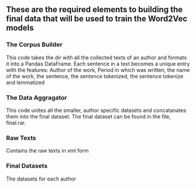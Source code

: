 ## These are the required elements to building the final data that will be used to train the Word2Vec models  
### The Corpus Builder   
This code takes the dir with all the collected texts of an author and formats it into a Pandas DataFrame. 
Each sentence in a text becomes a unique entry with the features: 
Author of the work, Period in which was written, the name of the work, the sentence, the sentence tokenized, the sentence tokenize and lemmatized    

### The Data Aggragator
This code unites all the smaller, author specific datasets and concatanates them into the final dataset. The final dataset can be found in the file, final.rar.

### Raw Texts
Contains the raw texts in xml form 

### Final Datasets
The datasets for each author 





